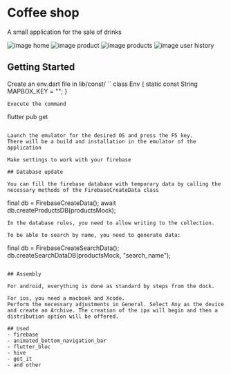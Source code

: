# Coffee shop

A small application for the sale of drinks

![image home](./assets/img/screen/13.jpg)
![image product](./assets/img/screen/12.jpg)
![image products](./assets/img/screen/2.jpg)
![image user history](./assets/img/screen/3.jpg)

## Getting Started


Create an env.dart file in lib/const/
``
class Env {
static const String MAPBOX_KEY = "";
}

```
Execute the command

```
flutter pub get
```

Launch the emulator for the desired OS and press the F5 key.
There will be a build and installation in the emulator of the application

Make settings to work with your firebase

## Database update

You can fill the firebase database with temporary data by calling the necessary methods of the FirebaseCreateData class
```
final db = FirebaseCreateData();
await db.createProductsDB(productsMock);
```
In the database rules, you need to allow writing to the collection.

To be able to search by name, you need to generate data:
```
final db = FirebaseCreateSearchData();
db.createSearchDataDB(productsMock, "search_name");
```

## Assembly

For android, everything is done as standard by steps from the dock.

For ios, you need a macbook and Xcode.
Perform the necessary adjustments in General. Select Any as the device and create an Archive. The creation of the ipa will begin and then a distribution option will be offered.

## Used
- firebase
- animated_bottom_navigation_bar
- flutter_bloc
- hive
- get_it
- and other